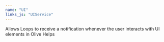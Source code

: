 ```yaml
---
name: "UI"
links_js: "UIService"
---
```

Allows Loops to receive a notification whenever the user interacts with UI elements in Olive Helps
